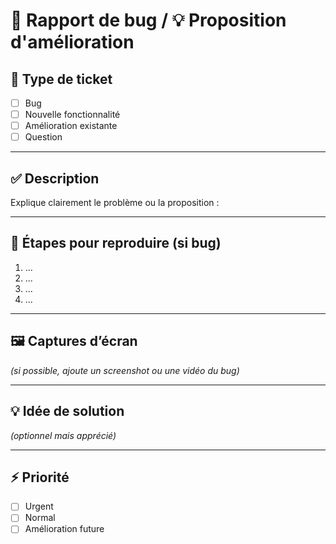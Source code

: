 # 🐞 Rapport de bug / 💡 Proposition d'amélioration

## 📌 Type de ticket
- [ ] Bug
- [ ] Nouvelle fonctionnalité
- [ ] Amélioration existante
- [ ] Question

---

## ✅ Description
Explique clairement le problème ou la proposition :

---

## 🔁 Étapes pour reproduire (si bug)
1. ...
2. ...
3. ...
4. ...

---

## 🖼️ Captures d’écran
*(si possible, ajoute un screenshot ou une vidéo du bug)*

---

## 💡 Idée de solution
*(optionnel mais apprécié)*

---

## ⚡ Priorité
- [ ] Urgent
- [ ] Normal
- [ ] Amélioration future
